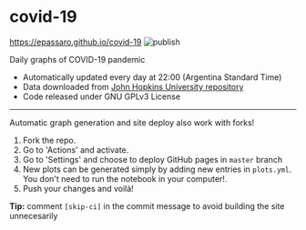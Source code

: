 # covid-19

https://epassaro.github.io/covid-19 ![publish](https://github.com/epassaro/covid-19/workflows/publish/badge.svg)

Daily graphs of COVID-19 pandemic

- Automatically updated every day at 22:00 (Argentina Standard Time)
- Data downloaded from [John Hopkins University repository](https://github.com/CSSEGISandData/COVID-19)
- Code released under GNU GPLv3 License

---
Automatic graph generation and site deploy also work with forks!

1. Fork the repo. 
2. Go to 'Actions' and activate. 
3. Go to 'Settings' and choose to deploy GitHub pages in `master` branch
4. New plots can be generated simply by adding new entries in `plots.yml`. You don't need to run the notebook in your computer!.
5. Push your changes and voilà!

**Tip:** comment `[skip-ci]` in the commit message to avoid building the site unnecesarily